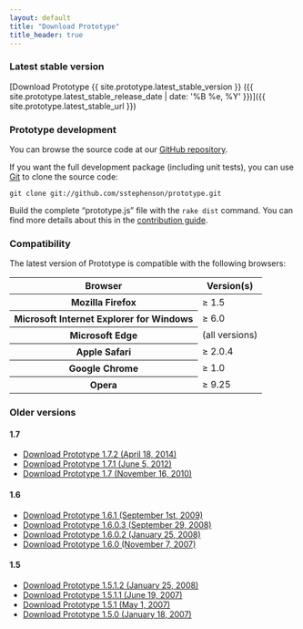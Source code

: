 ```yaml
---
layout: default
title: "Download Prototype"
title_header: true
---
```


### Latest stable version

[Download Prototype {{ site.prototype.latest_stable_version }} ({{ site.prototype.latest_stable_release_date | date: '%B %e, %Y' }})]({{ site.prototype.latest_stable_url }})

### Prototype development

You can browse the source code at our [GitHub repository](http://github.com/sstephenson/prototype/tree/master).

If you want the full development package (including unit tests), you can use [Git](http://git-scm.com) to clone the source code:

    git clone git://github.com/sstephenson/prototype.git
    
Build the complete “prototype.js” file with the `rake dist` command. You can find more details about this in the [contribution guide](/contribute).

### Compatibility

The latest version of Prototype is compatible with the following browsers:

<table class="compatibility">
  <thead>
    <tr>
      <th>Browser</th>
      <th>Version(s)</th>
    </tr>
  </thead>
  <tbody>
    <tr>
      <th>Mozilla Firefox</th>
      <td>&#8805; 1.5</td>
    </tr>
    <tr>
      <th>Microsoft Internet Explorer for Windows</th>
      <td>&#8805; 6.0</td>
    </tr>
    <tr>
      <th>Microsoft Edge</th>
      <td>(all versions)</td>
    </tr>
    <tr>
      <th>Apple Safari</th>
      <td>&#8805; 2.0.4</td>
    </tr>
    <tr>
      <th>Google Chrome</th>
      <td>&#8805; 1.0</td>
    </tr>
    <tr>
      <th>Opera</th>
      <td>&#8805; 9.25</td>
    </tr>
  </tbody>
</table>

### Older versions

#### 1.7

<ul>
  <li>
    <a href="https://ajax.googleapis.com/ajax/libs/prototype/1.7.2.0/prototype.js" onmouseup="if(urchinTracker) urchinTracker('download/prototype-1.7.2');">
      Download Prototype 1.7.2 (April 18, 2014)
    </a>
  </li>
  <li>
    <a href="https://ajax.googleapis.com/ajax/libs/prototype/1.7.1.0/prototype.js" onmouseup="if(urchinTracker) urchinTracker('download/prototype-1.7.1');">
      Download Prototype 1.7.1 (June 5, 2012)
    </a>
  </li>
  <li>
    <a href="https://ajax.googleapis.com/ajax/libs/prototype/1.7.0.0/prototype.js" onmouseup="if(urchinTracker) urchinTracker('download/prototype-1.7');">Download Prototype 1.7 (November 16, 2010)</a>
  </li>
</ul>

#### 1.6

<ul>
  <li>
    <a href="http://prototypejs.org/assets/2009/8/31/prototype.js" onmouseup="if(urchinTracker) urchinTracker('download/prototype-1.6.1');">Download Prototype 1.6.1 (September 1st, 2009)</a>
  </li>
  <li>
    <a href="/assets/2008/9/29/prototype-1.6.0.3.js" onmouseup="if(urchinTracker) urchinTracker('download/prototype-1.6.0.3');">Download Prototype 1.6.0.3 (September 29, 2008)</a>
  </li>
  <li>
    <a href="/assets/2008/1/25/prototype-1.6.0.2.js" onmouseup="if(urchinTracker) urchinTracker('download/prototype-1.6.0.2');">Download Prototype 1.6.0.2 (January 25, 2008)</a>
  </li>
  <li>
    <a href="/assets/2007/11/6/prototype.js" onmouseup="if(urchinTracker) urchinTracker('download/prototype-1.6');">Download Prototype 1.6.0 (November 7, 2007)</a>
  </li>
</ul>

#### 1.5

<ul>
  <li>
    <a href="/assets/2008/1/25/prototype-1.5.1.2.js" onmouseup="if(urchinTracker) urchinTracker('download/prototype-1.5.1.2');">Download Prototype 1.5.1.2 (January 25, 2008)</a>
  </li>
  <li>
    <a href="/assets/2007/6/20/prototype.js" onmouseup="if(urchinTracker) urchinTracker('download/prototype-1.5.1.1');">Download Prototype 1.5.1.1 (June 19, 2007)</a>
  </li>
  <li>
    <a href="/assets/2007/5/1/prototype.js" onmouseup="if(urchinTracker) urchinTracker('download/prototype-1.5.1');">Download Prototype 1.5.1 (May 1, 2007)</a>
  </li>
  <li>
    <a href="/assets/2007/1/18/prototype.js" onmouseup="if(urchinTracker) urchinTracker('download/prototype-1.5.0');">Download Prototype 1.5.0 (January 18, 2007)</a>
  </li>
</ul>
